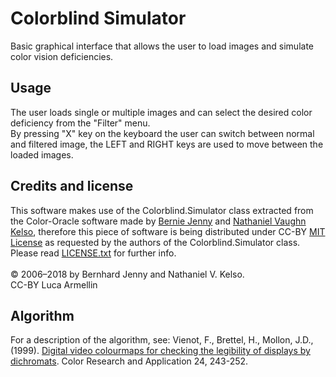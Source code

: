 # Colorblind Simulator
Basic graphical interface that allows the user to load images
and simulate color vision deficiencies.

## Usage
The user loads single or multiple images and can select the desired
color deficiency from the "Filter" menu.<br>
By pressing "X" key on the keyboard the user can switch between normal
and filtered image, the LEFT and RIGHT keys are used to move between
the loaded images.

## Credits and license
This software makes use of the Colorblind.Simulator class extracted from the
Color-Oracle software made by [Bernie Jenny](http://berniejenny.info)
and [Nathaniel Vaughn Kelso](https://en.wikipedia.org/wiki/Nathaniel_Vaughn_Kelso),
therefore this piece of software is being distributed under CC-BY
[MIT License](http://opensource.org/licenses/MIT) as requested by
the authors of the Colorblind.Simulator class.<br>
Please read [LICENSE.txt](LICENSE.txt) for further info.<br>
<br>
© 2006–2018 by Bernhard Jenny and Nathaniel V. Kelso.<br>
CC-BY Luca Armellin<br>

## Algorithm
For a description of the algorithm, see: Vienot, F., Brettel, H., Mollon,
J.D., (1999). [Digital video colourmaps for checking the legibility of
displays by dichromats](http://vision.psychol.cam.ac.uk/jdmollon/papers/colourmaps.pdf).
Color Research and Application 24, 243-252.